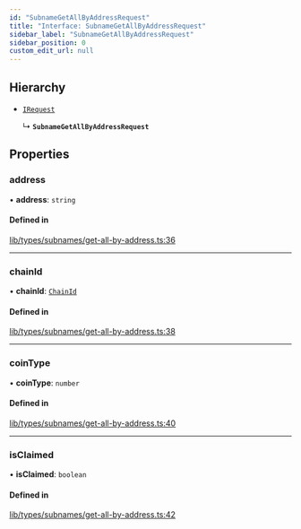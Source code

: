 ```yaml
---
id: "SubnameGetAllByAddressRequest"
title: "Interface: SubnameGetAllByAddressRequest"
sidebar_label: "SubnameGetAllByAddressRequest"
sidebar_position: 0
custom_edit_url: null
---
```


## Hierarchy

- [`IRequest`](IRequest.md)

  ↳ **`SubnameGetAllByAddressRequest`**

## Properties

### address

• **address**: `string`

#### Defined in

[lib/types/subnames/get-all-by-address.ts:36](https://github.com/JustaName-id/JustaName-sdk/blob/5718518/packages/@justaname.id/sdk/src/lib/types/subnames/get-all-by-address.ts#L36)

___

### chainId

• **chainId**: [`ChainId`](../modules.md#chainid)

#### Defined in

[lib/types/subnames/get-all-by-address.ts:38](https://github.com/JustaName-id/JustaName-sdk/blob/5718518/packages/@justaname.id/sdk/src/lib/types/subnames/get-all-by-address.ts#L38)

___

### coinType

• **coinType**: `number`

#### Defined in

[lib/types/subnames/get-all-by-address.ts:40](https://github.com/JustaName-id/JustaName-sdk/blob/5718518/packages/@justaname.id/sdk/src/lib/types/subnames/get-all-by-address.ts#L40)

___

### isClaimed

• **isClaimed**: `boolean`

#### Defined in

[lib/types/subnames/get-all-by-address.ts:42](https://github.com/JustaName-id/JustaName-sdk/blob/5718518/packages/@justaname.id/sdk/src/lib/types/subnames/get-all-by-address.ts#L42)
